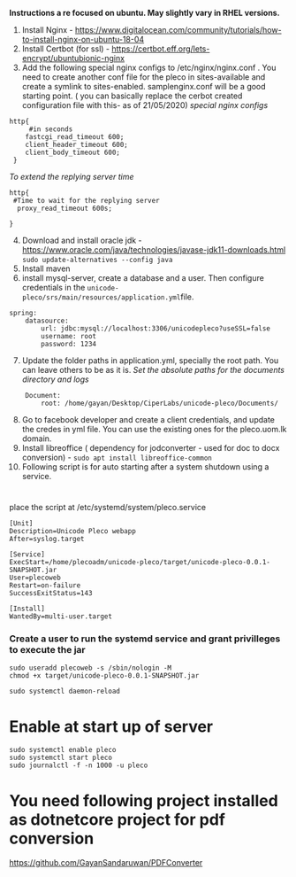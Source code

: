 **Instructions a re focused on ubuntu. May slightly vary in RHEL versions.**

1. Install Nginx -  https://www.digitalocean.com/community/tutorials/how-to-install-nginx-on-ubuntu-18-04
2. Install Certbot (for ssl) - https://certbot.eff.org/lets-encrypt/ubuntubionic-nginx
3. Add the following special nginx configs to /etc/nginx/nginx.conf . You need to create another conf file for the pleco in sites-available and create a symlink to sites-enabled. samplenginx.conf will be a good starting point. ( you can basically replace the cerbot created configuration file with this-  as of 21/05/2020)
*special nginx configs*
```
http{
     #in seconds
    fastcgi_read_timeout 600;
    client_header_timeout 600;
    client_body_timeout 600;
 } 
 ```
 *To extend the replying server time*
 ```
 http{
  #Time to wait for the replying server
   proxy_read_timeout 600s;

}
```

4. Download and install oracle jdk - https://www.oracle.com/java/technologies/javase-jdk11-downloads.html
``sudo update-alternatives --config java``
5. Install maven
6. install mysql-server, create a database and a user. Then configure credentials in the ``unicode-pleco/srs/main/resources/application.yml``file. 
```
spring:
    datasource:
        url: jdbc:mysql://localhost:3306/unicodepleco?useSSL=false
        username: root
        password: 1234
```
7. Update the folder paths in application.yml, specially the root path. You can leave others to be as it is. *Set the absolute paths for the documents directory and logs*
```storage:
    Document:
        root: /home/gayan/Desktop/CiperLabs/unicode-pleco/Documents/
```
8. Go to facebook developer and create a client credentials, and update the credes in yml file. You can use the existing ones for the pleco.uom.lk domain.
9. Install libreoffice ( dependency for jodconverter - used for doc to docx conversion) - ``sudo apt install libreoffice-common``
10. Following script is for auto starting after a system shutdown using a service.

# 



place the script at /etc/systemd/system/pleco.service
```
[Unit]
Description=Unicode Pleco webapp
After=syslog.target

[Service]
ExecStart=/home/plecoadm/unicode-pleco/target/unicode-pleco-0.0.1-SNAPSHOT.jar
User=plecoweb
Restart=on-failure
SuccessExitStatus=143

[Install]
WantedBy=multi-user.target
```
### Create a user to run the systemd service and grant privilleges to execute the jar
```
sudo useradd plecoweb -s /sbin/nologin -M
chmod +x target/unicode-pleco-0.0.1-SNAPSHOT.jar
```
``sudo systemctl daemon-reload``

# Enable at start up of server
```
sudo systemctl enable pleco
sudo systemctl start pleco
sudo journalctl -f -n 1000 -u pleco
```


# You need following project installed as dotnetcore project for pdf conversion
https://github.com/GayanSandaruwan/PDFConverter
